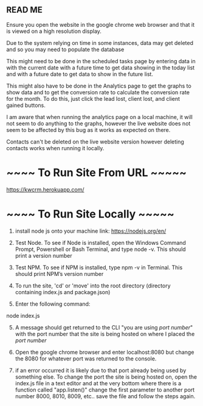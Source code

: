 

## READ ME


Ensure you open the website in the google chrome web browser and that it is viewed on a high resolution display.

Due to the system relying on time in some instances, data may get deleted and so you may need to populate the database

This might need to be done in the scheduled tasks page by entering data in with the current date with a future time to get data showing in the today list and with a future date to get data to show in the future list. 

This might also have to be done in the Analytics page to get the graphs to show data and to get the conversion rate to calculate the conversion rate for the month. To do this, just click the lead lost, client lost, and client gained buttons.

I am aware that when running the analytics page on a local machine, it will not seem to do anything to the graphs, however the live website does not seem to be affected by this bug as it works as expected on there. 

Contacts can't be deleted on the live website version however deleting contacts works when running it locally. 


# ~~~~ To Run Site From URL ~~~~~


https://kwcrm.herokuapp.com/


# ~~~~ To Run Site Locally ~~~~~


1) install node js onto your machine
  link: https://nodejs.org/en/

2) Test Node. To see if Node is installed, open the Windows Command Prompt, Powershell or  Bash Terminal, and type node -v. This should print a version number

3) Test NPM. To see if NPM is installed, type npm -v in Terminal. This should print NPM’s version number

3) To run the site, 'cd' or 'move' into the root directory (directory containing index.js and  package.json)

4) Enter the following command: 

  node index.js

5) A message should get returned to the CLI "you are using *port number*" with the port number that the site is being hosted on where I placed the *port number*

6) Open the google chrome browser and enter localhost:8080 but change the 8080 for whatever port was returned to the console.

7) if an error occurred it is likely due to that port already being used by something else. To change the port the site is being hosted on, open the index.js file in a text editor and at the very bottom where there is a function called "app.listen()" change the first parameter to another port number 8000, 8010, 8009, etc.. save the file and follow the steps again.

